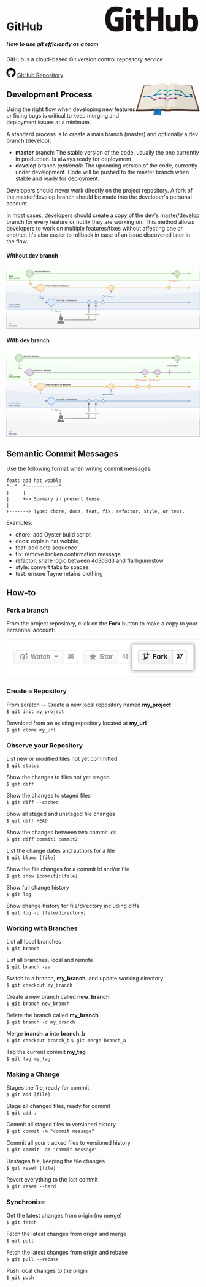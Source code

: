 <img src="/uploads/logos/github-logo.png" align="right" />

# GitHub
##### How to use git efficiently as a team

GitHub is a cloud-based Git version control repository service.

![Github Icon](/uploads/icons/github-icon.png "Github Icon") [GitHub Repository](https://github.com/JoMedia)

<img src="/uploads/logos/github-flow-icon.png" align="right" />

## Development Process

Using the right flow when developing new features or fixing bugs is critical to keep merging and deployment issues at a minimum.

A standard process is to create a main branch (master) and optionally a dev branch (develop):
- **master** branch: The stable version of the code, usually the one currently in production. Is always ready for deployment.
- **develop** branch *(optional)*: The upcoming version of the code, currently under development. Code will be pushed to the master branch when stable and ready for deployment.

Developers should never work directly on the project repository. A fork of the master/develop branch should be made into the developer's personal account.

In most cases, developers should create a copy of the dev's master/develop branch for every feature or hotfix they are working on. This method allows developers to work on multiple features/fixes without affecting one or another. It's also easier to rollback in case of an issue discovered later in the flow.

#### Without dev branch
![Github Fork Pr Flow Simple](/uploads/diagrams/github-fork-pr-flow-simple.png "Github Fork Pr Flow Simple")

#### With dev branch
![Github Fork Pr Flow](/uploads/diagrams/github-fork-pr-flow.png "Github Fork Pr Flow")

## Semantic Commit Messages

Use the following format when writing commit messages:

```
feat: add hat wobble
^--^  ^------------^
|     |
|     +-> Summary in present tense.
|
+-------> Type: chore, docs, feat, fix, refactor, style, or test.
```

Examples:

- chore: add Oyster build script
- docs: explain hat wobble
- feat: add beta sequence
- fix: remove broken confirmation message
- refactor: share logic between 4d3d3d3 and flarhgunnstow
- style: convert tabs to spaces
- test: ensure Tayne retains clothing

## How-to
### Fork a branch
From the project repository, click on the **Fork** button to make a copy to your personnal account:

![Github Fork](/uploads/screenshots/github-fork.png "Github Fork")

### Create a Repository
From scratch -- Create a new local repository named **my_project**  
`$ git init my_project`

Download from an existing repository located at **my_url**  
`$ git clone my_url`

### Observe your Repository
List new or modified files not yet committed  
`$ git status`

Show the changes to files not yet staged  
`$ git diff`

Show the changes to staged files  
`$ git diff --cached`

Show all staged and unstaged file changes  
`$ git diff HEAD`

Show the changes between two commit ids  
`$ git diff commit1 commit2`

List the change dates and authors for a file  
`$ git blame [file]`

Show the file changes for a commit id and/or file  
`$ git show [commit]:[file]`

Show full change history  
`$ git log`

Show change history for file/directory including diffs  
`$ git log -p [file/directory]`

### Working with Branches
List all local branches  
`$ git branch`

List all branches, local and remote  
`$ git branch -av`

Switch to a branch, **my_branch**, and update working directory  
`$ git checkout my_branch`

Create a new branch called **new_branch**  
`$ git branch new_branch`

Delete the branch called **my_branch**  
`$ git branch -d my_branch`

Merge **branch_a** into **branch_b**  
`$ git checkout branch_b`
`$ git merge branch_a`

Tag the current commit **my_tag**  
`$ git tag my_tag`

### Making a Change
Stages the file, ready for commit  
`$ git add [file]`

Stage all changed files, ready for commit  
`$ git add .`

Commit all staged files to versioned history  
`$ git commit -m "commit message"`

Commit all your tracked files to versioned history  
`$ git commit -am "commit message"`

Unstages file, keeping the file changes  
`$ git reset [file]`

Revert everything to the last commit  
`$ git reset --hard`

### Synchronize
Get the latest changes from origin (no merge)  
`$ git fetch`

Fetch the latest changes from origin and merge  
`$ git pull`

Fetch the latest changes from origin and rebase  
`$ git pull --rebase`

Push local changes to the origin  
`$ git push`
